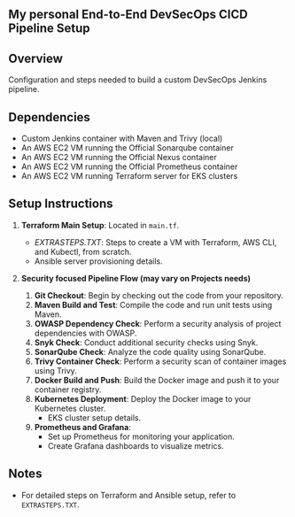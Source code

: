 
## My personal End-to-End DevSecOps CICD Pipeline Setup

## Overview
Configuration and steps needed to build a custom DevSecOps Jenkins pipeline.

## Dependencies
- Custom Jenkins container with Maven and Trivy (local)
- An AWS EC2 VM running the Official Sonarqube container
- An AWS EC2 VM running the Official Nexus container
- An AWS EC2 VM running the Official Prometheus container
- An AWS EC2 VM running Terraform server for EKS clusters


## Setup Instructions
1. **Terraform Main Setup**: Located in `main.tf`.
    - *EXTRASTEPS.TXT*: Steps to create a VM with Terraform, AWS CLI, and Kubectl, from scratch.
    - Ansible server provisioning details.

2. **Security focused Pipeline Flow (may vary on Projects needs)**
   1. **Git Checkout**: Begin by checking out the code from your repository.
   2. **Maven Build and Test**: Compile the code and run unit tests using Maven.
   3. **OWASP Dependency Check**: Perform a security analysis of project dependencies with OWASP.
   4. **Snyk Check**: Conduct additional security checks using Snyk.
   5. **SonarQube Check**: Analyze the code quality using SonarQube.
   6. **Trivy Container Check**: Perform a security scan of container images using Trivy.
   7. **Docker Build and Push**: Build the Docker image and push it to your container registry.
   8. **Kubernetes Deployment**: Deploy the Docker image to your Kubernetes cluster.
       - EKS cluster setup details.
   9. **Prometheus and Grafana**: 
       - Set up Prometheus for monitoring your application.
       - Create Grafana dashboards to visualize metrics.
    

## Notes
- For detailed steps on Terraform and Ansible setup, refer to `EXTRASTEPS.TXT`.


